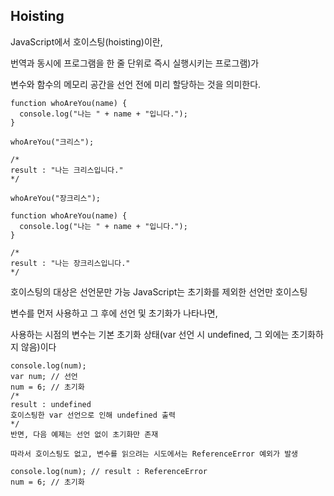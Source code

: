 ## Hoisting

JavaScript에서 호이스팅(hoisting)이란,

번역과 동시에 프로그램을 한 줄 단위로 즉시 실행시키는 프로그램)가

변수와 함수의 메모리 공간을 선언 전에 미리 할당하는 것을 의미한다.

 
```
function whoAreYou(name) {
  console.log("나는 " + name + "입니다.");
}

whoAreYou("크리스");

/*
result : "나는 크리스입니다."
*/
 ```
```
whoAreYou("장크리스");

function whoAreYou(name) {
  console.log("나는 " + name + "입니다.");
}

/*
result : "나는 장크리스입니다."
*/
 ```
 
호이스팅의 대상은 선언문만 가능
JavaScript는 초기화를 제외한 선언만 호이스팅

변수를 먼저 사용하고 그 후에 선언 및 초기화가 나타나면,

사용하는 시점의 변수는 기본 초기화 상태(var 선언 시 undefined, 그 외에는 초기화하지 않음)이다
```
console.log(num); 
var num; // 선언
num = 6; // 초기화
/*
result : undefined
호이스팅한 var 선언으로 인해 undefined 출력
*/
반면, 다음 예제는 선언 없이 초기화만 존재

따라서 호이스팅도 없고, 변수를 읽으려는 시도에서는 ReferenceError 예외가 발생

console.log(num); // result : ReferenceError
num = 6; // 초기화
```
